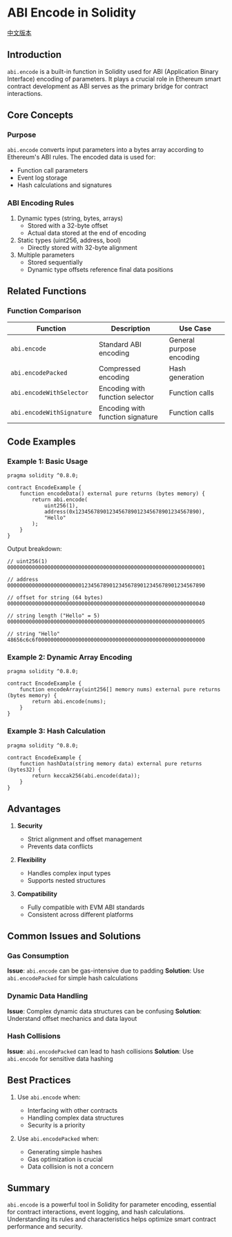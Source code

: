 # ABI Encode in Solidity

[中文版本](./ABI_encode_zh.md)

## Introduction
`abi.encode` is a built-in function in Solidity used for ABI (Application Binary Interface) encoding of parameters. It plays a crucial role in Ethereum smart contract development as ABI serves as the primary bridge for contract interactions.

## Core Concepts

### Purpose
`abi.encode` converts input parameters into a bytes array according to Ethereum's ABI rules. The encoded data is used for:
- Function call parameters
- Event log storage
- Hash calculations and signatures

### ABI Encoding Rules
1. Dynamic types (string, bytes, arrays)
   - Stored with a 32-byte offset
   - Actual data stored at the end of encoding
2. Static types (uint256, address, bool)
   - Directly stored with 32-byte alignment
3. Multiple parameters
   - Stored sequentially
   - Dynamic type offsets reference final data positions

## Related Functions

### Function Comparison
| Function | Description | Use Case |
|----------|-------------|-----------|
| `abi.encode` | Standard ABI encoding | General purpose encoding |
| `abi.encodePacked` | Compressed encoding | Hash generation |
| `abi.encodeWithSelector` | Encoding with function selector | Function calls |
| `abi.encodeWithSignature` | Encoding with function signature | Function calls |

## Code Examples

### Example 1: Basic Usage
```solidity
pragma solidity ^0.8.0;

contract EncodeExample {
    function encodeData() external pure returns (bytes memory) {
        return abi.encode(
            uint256(1),
            address(0x1234567890123456789012345678901234567890),
            "Hello"
        );
    }
}
```

Output breakdown:
```
// uint256(1)
0000000000000000000000000000000000000000000000000000000000000001

// address
0000000000000000000000001234567890123456789012345678901234567890

// offset for string (64 bytes)
0000000000000000000000000000000000000000000000000000000000000040

// string length ("Hello" = 5)
0000000000000000000000000000000000000000000000000000000000000005

// string "Hello"
48656c6c6f000000000000000000000000000000000000000000000000000000
```

### Example 2: Dynamic Array Encoding
```solidity
pragma solidity ^0.8.0;

contract EncodeExample {
    function encodeArray(uint256[] memory nums) external pure returns (bytes memory) {
        return abi.encode(nums);
    }
}
```

### Example 3: Hash Calculation
```solidity
pragma solidity ^0.8.0;

contract EncodeExample {
    function hashData(string memory data) external pure returns (bytes32) {
        return keccak256(abi.encode(data));
    }
}
```

## Advantages

1. **Security**
   - Strict alignment and offset management
   - Prevents data conflicts

2. **Flexibility**
   - Handles complex input types
   - Supports nested structures

3. **Compatibility**
   - Fully compatible with EVM ABI standards
   - Consistent across different platforms

## Common Issues and Solutions

### Gas Consumption
**Issue**: `abi.encode` can be gas-intensive due to padding
**Solution**: Use `abi.encodePacked` for simple hash calculations

### Dynamic Data Handling
**Issue**: Complex dynamic data structures can be confusing
**Solution**: Understand offset mechanics and data layout

### Hash Collisions
**Issue**: `abi.encodePacked` can lead to hash collisions
**Solution**: Use `abi.encode` for sensitive data hashing

## Best Practices

1. Use `abi.encode` when:
   - Interfacing with other contracts
   - Handling complex data structures
   - Security is a priority

2. Use `abi.encodePacked` when:
   - Generating simple hashes
   - Gas optimization is crucial
   - Data collision is not a concern

## Summary
`abi.encode` is a powerful tool in Solidity for parameter encoding, essential for contract interactions, event logging, and hash calculations. Understanding its rules and characteristics helps optimize smart contract performance and security.